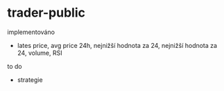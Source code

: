 # trader-public
implementováno 
  - lates price, avg price 24h, nejnižší hodnota za 24, nejnižší hodnota za 24, volume, RSI

to do 
  - strategie
